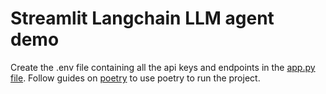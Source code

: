 # Streamlit Langchain LLM agent demo
Create the .env file containing all the api keys and endpoints in the [app.py file](./st_app/app.py).
Follow guides on [poetry](https://python-poetry.org/docs/) to use poetry to run the project.